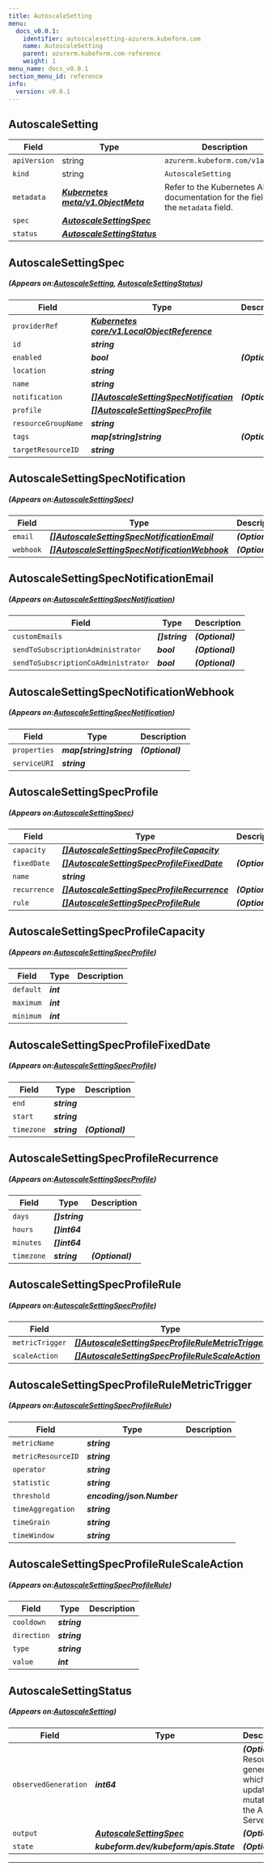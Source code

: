 ```yaml
---
title: AutoscaleSetting
menu:
  docs_v0.0.1:
    identifier: autoscalesetting-azurerm.kubeform.com
    name: AutoscaleSetting
    parent: azurerm.kubeform.com-reference
    weight: 1
menu_name: docs_v0.0.1
section_menu_id: reference
info:
  version: v0.0.1
---
```


## AutoscaleSetting
| Field | Type | Description |
| ------ | ----- | ----------- |
| `apiVersion` | string | `azurerm.kubeform.com/v1alpha1` |
|    `kind` | string | `AutoscaleSetting` |
| `metadata` | ***[Kubernetes meta/v1.ObjectMeta](https://kubernetes.io/docs/reference/generated/kubernetes-api/v1.13/#objectmeta-v1-meta)***|Refer to the Kubernetes API documentation for the fields of the `metadata` field.|
| `spec` | ***[AutoscaleSettingSpec](#AutoscaleSettingSpec)***||
| `status` | ***[AutoscaleSettingStatus](#AutoscaleSettingStatus)***||
## AutoscaleSettingSpec
##### (Appears on:[AutoscaleSetting](#AutoscaleSetting), [AutoscaleSettingStatus](#AutoscaleSettingStatus))
| Field | Type | Description |
| ------ | ----- | ----------- |
| `providerRef` | ***[Kubernetes core/v1.LocalObjectReference](https://kubernetes.io/docs/reference/generated/kubernetes-api/v1.13/#localobjectreference-v1-core)***||
| `id` | ***string***||
| `enabled` | ***bool***| ***(Optional)*** |
| `location` | ***string***||
| `name` | ***string***||
| `notification` | ***[[]AutoscaleSettingSpecNotification](#AutoscaleSettingSpecNotification)***| ***(Optional)*** |
| `profile` | ***[[]AutoscaleSettingSpecProfile](#AutoscaleSettingSpecProfile)***||
| `resourceGroupName` | ***string***||
| `tags` | ***map[string]string***| ***(Optional)*** |
| `targetResourceID` | ***string***||
## AutoscaleSettingSpecNotification
##### (Appears on:[AutoscaleSettingSpec](#AutoscaleSettingSpec))
| Field | Type | Description |
| ------ | ----- | ----------- |
| `email` | ***[[]AutoscaleSettingSpecNotificationEmail](#AutoscaleSettingSpecNotificationEmail)***| ***(Optional)*** |
| `webhook` | ***[[]AutoscaleSettingSpecNotificationWebhook](#AutoscaleSettingSpecNotificationWebhook)***| ***(Optional)*** |
## AutoscaleSettingSpecNotificationEmail
##### (Appears on:[AutoscaleSettingSpecNotification](#AutoscaleSettingSpecNotification))
| Field | Type | Description |
| ------ | ----- | ----------- |
| `customEmails` | ***[]string***| ***(Optional)*** |
| `sendToSubscriptionAdministrator` | ***bool***| ***(Optional)*** |
| `sendToSubscriptionCoAdministrator` | ***bool***| ***(Optional)*** |
## AutoscaleSettingSpecNotificationWebhook
##### (Appears on:[AutoscaleSettingSpecNotification](#AutoscaleSettingSpecNotification))
| Field | Type | Description |
| ------ | ----- | ----------- |
| `properties` | ***map[string]string***| ***(Optional)*** |
| `serviceURI` | ***string***||
## AutoscaleSettingSpecProfile
##### (Appears on:[AutoscaleSettingSpec](#AutoscaleSettingSpec))
| Field | Type | Description |
| ------ | ----- | ----------- |
| `capacity` | ***[[]AutoscaleSettingSpecProfileCapacity](#AutoscaleSettingSpecProfileCapacity)***||
| `fixedDate` | ***[[]AutoscaleSettingSpecProfileFixedDate](#AutoscaleSettingSpecProfileFixedDate)***| ***(Optional)*** |
| `name` | ***string***||
| `recurrence` | ***[[]AutoscaleSettingSpecProfileRecurrence](#AutoscaleSettingSpecProfileRecurrence)***| ***(Optional)*** |
| `rule` | ***[[]AutoscaleSettingSpecProfileRule](#AutoscaleSettingSpecProfileRule)***| ***(Optional)*** |
## AutoscaleSettingSpecProfileCapacity
##### (Appears on:[AutoscaleSettingSpecProfile](#AutoscaleSettingSpecProfile))
| Field | Type | Description |
| ------ | ----- | ----------- |
| `default` | ***int***||
| `maximum` | ***int***||
| `minimum` | ***int***||
## AutoscaleSettingSpecProfileFixedDate
##### (Appears on:[AutoscaleSettingSpecProfile](#AutoscaleSettingSpecProfile))
| Field | Type | Description |
| ------ | ----- | ----------- |
| `end` | ***string***||
| `start` | ***string***||
| `timezone` | ***string***| ***(Optional)*** |
## AutoscaleSettingSpecProfileRecurrence
##### (Appears on:[AutoscaleSettingSpecProfile](#AutoscaleSettingSpecProfile))
| Field | Type | Description |
| ------ | ----- | ----------- |
| `days` | ***[]string***||
| `hours` | ***[]int64***||
| `minutes` | ***[]int64***||
| `timezone` | ***string***| ***(Optional)*** |
## AutoscaleSettingSpecProfileRule
##### (Appears on:[AutoscaleSettingSpecProfile](#AutoscaleSettingSpecProfile))
| Field | Type | Description |
| ------ | ----- | ----------- |
| `metricTrigger` | ***[[]AutoscaleSettingSpecProfileRuleMetricTrigger](#AutoscaleSettingSpecProfileRuleMetricTrigger)***||
| `scaleAction` | ***[[]AutoscaleSettingSpecProfileRuleScaleAction](#AutoscaleSettingSpecProfileRuleScaleAction)***||
## AutoscaleSettingSpecProfileRuleMetricTrigger
##### (Appears on:[AutoscaleSettingSpecProfileRule](#AutoscaleSettingSpecProfileRule))
| Field | Type | Description |
| ------ | ----- | ----------- |
| `metricName` | ***string***||
| `metricResourceID` | ***string***||
| `operator` | ***string***||
| `statistic` | ***string***||
| `threshold` | ***encoding/json.Number***||
| `timeAggregation` | ***string***||
| `timeGrain` | ***string***||
| `timeWindow` | ***string***||
## AutoscaleSettingSpecProfileRuleScaleAction
##### (Appears on:[AutoscaleSettingSpecProfileRule](#AutoscaleSettingSpecProfileRule))
| Field | Type | Description |
| ------ | ----- | ----------- |
| `cooldown` | ***string***||
| `direction` | ***string***||
| `type` | ***string***||
| `value` | ***int***||
## AutoscaleSettingStatus
##### (Appears on:[AutoscaleSetting](#AutoscaleSetting))
| Field | Type | Description |
| ------ | ----- | ----------- |
| `observedGeneration` | ***int64***| ***(Optional)*** Resource generation, which is updated on mutation by the API Server.|
| `output` | ***[AutoscaleSettingSpec](#AutoscaleSettingSpec)***| ***(Optional)*** |
| `state` | ***kubeform.dev/kubeform/apis.State***| ***(Optional)*** |
---
